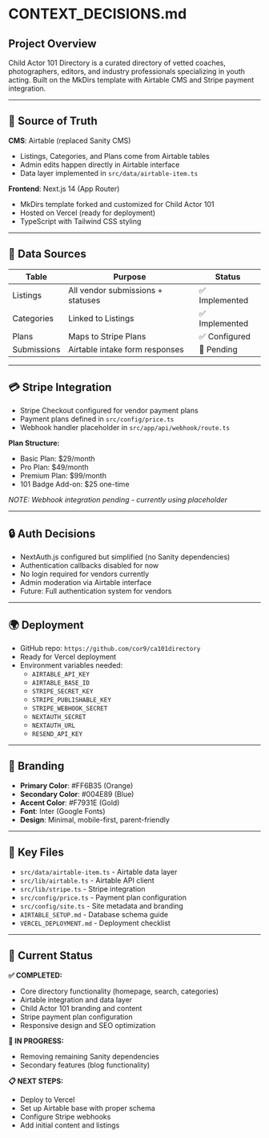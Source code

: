 # CONTEXT_DECISIONS.md

## Project Overview
Child Actor 101 Directory is a curated directory of vetted coaches, photographers, editors, and industry professionals specializing in youth acting. Built on the MkDirs template with Airtable CMS and Stripe payment integration.

---

## 🧠 Source of Truth
**CMS**: Airtable (replaced Sanity CMS)
- Listings, Categories, and Plans come from Airtable tables
- Admin edits happen directly in Airtable interface
- Data layer implemented in `src/data/airtable-item.ts`

**Frontend**: Next.js 14 (App Router)
- MkDirs template forked and customized for Child Actor 101
- Hosted on Vercel (ready for deployment)
- TypeScript with Tailwind CSS styling

---

## 🧾 Data Sources

| Table       | Purpose                          | Status |
|-------------|----------------------------------|---------|
| Listings    | All vendor submissions + statuses| ✅ Implemented |
| Categories  | Linked to Listings               | ✅ Implemented |
| Plans       | Maps to Stripe Plans             | ✅ Configured |
| Submissions | Airtable intake form responses   | 🔄 Pending |

---

## 💳 Stripe Integration

- Stripe Checkout configured for vendor payment plans
- Payment plans defined in `src/config/price.ts`
- Webhook handler placeholder in `src/app/api/webhook/route.ts`

**Plan Structure:**
- Basic Plan: $29/month
- Pro Plan: $49/month  
- Premium Plan: $99/month
- 101 Badge Add-on: $25 one-time

*NOTE: Webhook integration pending - currently using placeholder*

---

## 🔒 Auth Decisions

- NextAuth.js configured but simplified (no Sanity dependencies)
- Authentication callbacks disabled for now
- No login required for vendors currently
- Admin moderation via Airtable interface
- Future: Full authentication system for vendors

---

## 🌍 Deployment

- GitHub repo: `https://github.com/cor9/ca101directory`
- Ready for Vercel deployment
- Environment variables needed:
  - `AIRTABLE_API_KEY`
  - `AIRTABLE_BASE_ID`
  - `STRIPE_SECRET_KEY`
  - `STRIPE_PUBLISHABLE_KEY`
  - `STRIPE_WEBHOOK_SECRET`
  - `NEXTAUTH_SECRET`
  - `NEXTAUTH_URL`
  - `RESEND_API_KEY`

---

## 🎨 Branding

- **Primary Color**: #FF6B35 (Orange)
- **Secondary Color**: #004E89 (Blue)
- **Accent Color**: #F7931E (Gold)
- **Font**: Inter (Google Fonts)
- **Design**: Minimal, mobile-first, parent-friendly

---

## 📁 Key Files

- `src/data/airtable-item.ts` - Airtable data layer
- `src/lib/airtable.ts` - Airtable API client
- `src/lib/stripe.ts` - Stripe integration
- `src/config/price.ts` - Payment plan configuration
- `src/config/site.ts` - Site metadata and branding
- `AIRTABLE_SETUP.md` - Database schema guide
- `VERCEL_DEPLOYMENT.md` - Deployment checklist

---

## 🚀 Current Status

**✅ COMPLETED:**
- Core directory functionality (homepage, search, categories)
- Airtable integration and data layer
- Child Actor 101 branding and content
- Stripe payment plan configuration
- Responsive design and SEO optimization

**🔄 IN PROGRESS:**
- Removing remaining Sanity dependencies
- Secondary features (blog functionality)

**📋 NEXT STEPS:**
- Deploy to Vercel
- Set up Airtable base with proper schema
- Configure Stripe webhooks
- Add initial content and listings